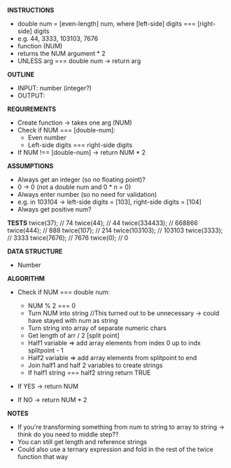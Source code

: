 **INSTRUCTIONS**
- double num = [even-length] num, where [left-side] digits === [right-side] digits
- e.g. 44, 3333, 103103, 7676
- function (NUM)
- returns the NUM argument * 2
- UNLESS arg === double num -> return arg

**OUTLINE**
- INPUT: number (integer?)
- OUTPUT: 

**REQUIREMENTS**
- Create function -> takes one arg (NUM)
- Check if NUM === [double-num]: 
  - Even number
  - Left-side digits === right-side digits
- If NUM !== [double-num] -> return NUM * 2


**ASSUMPTIONS**
- Always get an integer (so no floating point)?
- 0 -> 0 (not a double num and 0 * n = 0)
- Always enter number (so no need for validation)
- e.g. in 103104 -> left-side digits = [103], right-side digits = [104]
- Always get positive num?

**TESTS**
twice(37);          // 74
twice(44);          // 44
twice(334433);      // 668866
twice(444);         // 888
twice(107);         // 214
twice(103103);      // 103103
twice(3333);        // 3333
twice(7676);        // 7676
twice(0);           // 0

**DATA STRUCTURE**
- Number

**ALGORITHM**
- Check if NUM === double num:

  - NUM % 2 === 0
  - Turn NUM into string
//This turned out to be unnecessary -> could have stayed with num as string
  - Turn string into array of separate numeric chars
  - Get length of arr / 2 [split point]
  - Half1 variable => add array elements from index 0 up to indx splitpoint - 1
  - Half2 variable => add array elements from splitpoint to end
  - Join half1 and half 2 variables to create strings
  - If half1 string === half2 string return TRUE

- If YES -> return NUM
- If NO -> return NUM * 2

**NOTES**
- If you're transforming something from num to string to array to string -> think do you need to middle step??
- You can still get length and reference strings
- Could also use a ternary expression and fold in the rest of the twice function that way